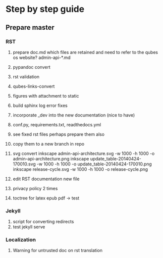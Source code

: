 # Step by step guide

## Prepare master

### RST

1. prepare doc.md which files are retained and need to refer to the qubes os website? admin-api-*.md
2. pypandoc convert
3. rst validation
4. qubes-links-convert
5. figures with attachment to static
5. build sphinx log error fixes
6. incorporate _dev into the new documentation (nice to have)
6. conf.py, requirements.txt, readthedocs.yml
7. see fixed rst files perhaps prepare them also
8. copy them to a new branch in repo
9. svg convert
inkscape admin-api-architecture.svg -w 1000 -h 1000 -o admin-api-architecture.png
inkscape update_table-20140424-170010.svg  -w 1000 -h 1000 -o update_table-20140424-170010.png
inkscape release-cycle.svg -w 1000 -h 1000 -o release-cycle.png

10. edit RST documentation new file
11. privacy policy 2 times
12. toctree for latex epub pdf -> test

### Jekyll

1. script for converting redirects
2. test jekyll serve 


### Localization

1. Warning for untrusted doc on rst translation



